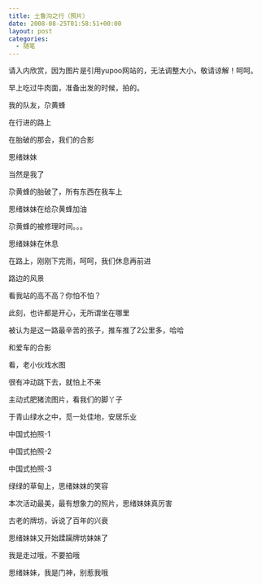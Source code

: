 ```yaml
---
title: 土鲁沟之行（照片）
date: 2008-08-25T01:58:51+00:00
layout: post
categories:
  - 随笔
---
```

请入内欣赏，因为图片是引用yupoo网站的，无法调整大小，敬请谅解！呵呵。

早上吃过牛肉面，准备出发的时候，拍的。


我的队友，尕黄蜂



在行进的路上


在胎破的那会，我们的合影


思绪妹妹


当然是我了


尕黄蜂的胎破了，所有东西在我车上


思绪妹妹在给尕黄蜂加油


尕黄蜂的被修理时间。。。

<!--more-->
思绪妹妹在休息


在路上，刚刚下完雨，呵呵，我们休息再前进


路边的风景


看我站的高不高？你怕不怕？


此刻，也许都是开心，无所谓坐在哪里


被认为是这一路最辛苦的孩子，推车推了2公里多，哈哈


和爱车的合影


看，老小伙戏水图


很有冲动跳下去，就怕上不来


主动式肥猪流图片，看我们的脚丫子


于青山绿水之中，觅一处佳地，安居乐业


中国式拍照-1


中国式拍照-2


中国式拍照-3


绿绿的草甸上，思绪妹妹的笑容


本次活动最美，最有想象力的照片，思绪妹妹真厉害


古老的牌坊，诉说了百年的兴衰


思绪妹妹又开始蹂躏牌坊妹妹了


我是走过哦，不要拍哦


思绪妹妹，我是门神，别惹我哦
